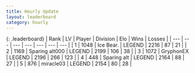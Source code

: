 ```yaml
---
title: Hourly Update
layout: leaderboard
category: hourly
---
```


{: .leaderboard}
| Rank | LV | Player | Division | Elo | Wins | Losses |
| --- | --- | --- | --- | --- | --- | --- |
| <span data-change="0">1</span> | 1048 | <span title="ID: 417840">Ice Bear.</span> | LEGEND | <span data-change="0">2216</span> | <span data-change="0">87</span> | <span data-change="0">21</span> |
| <span data-change="0">2</span> | 1169 | <span title="ID: 203132">Sparing alt000</span> | LEGEND | <span data-change="0">2199</span> | <span data-change="0">106</span> | <span data-change="0">38</span> |
| <span data-change="0">3</span> | 1072 | <span title="ID: 315148">GryphonEX</span> | LEGEND | <span data-change="3">2196</span> | <span data-change="1">266</span> | <span data-change="0">123</span> |
| <span data-change="0">4</span> | 448 | <span title="ID: 382502">Sparing alt</span> | LEGEND | <span data-change="0">2164</span> | <span data-change="0">88</span> | <span data-change="0">27</span> |
| <span data-change="0">5</span> | 876 | <span title="ID: 416373">miracle03</span> | LEGEND | <span data-change="0">2154</span> | <span data-change="0">80</span> | <span data-change="0">28</span> |